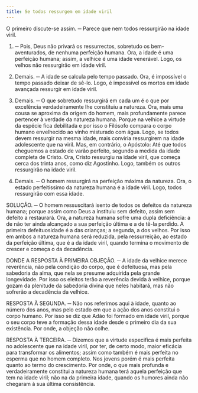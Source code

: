 ```yaml
---
title: Se todos ressurgem em idade viril
---
```


O primeiro discute-se assim. ─ Parece que nem todos ressurgirão na idade viril.  

1. ─ Pois, Deus não privará os ressurrectos, sobretudo os bem-aventurados, de nenhuma perfeição humana. Ora, a idade é uma perfeição humana; assim, a velhice é uma idade venerável. Logo, os velhos não ressurgirão em idade viril.  

2. Demais. ─ A idade se calcula pelo tempo passado. Ora, é impossível o tempo passado deixar de sê-lo. Logo, é impossível os mortos em idade avançada ressurgir em idade viril.  

3. Demais. ─ O que sobretudo ressurgirá em cada um é o que por excelência verdadeiramente lhe constituiu a natureza. Ora, mais uma cousa se aproxima da origem do homem, mais profundamente parece pertencer à verdade da natureza humana. Porque na velhice a virtude da espécie fica debilitada e por isso o Filósofo compara o corpo humano envelhecido ao vinho misturado com água. Logo, se todos devem ressurgir na mesma idade, mais conviria ressurgirem na idade adolescente que na viril.  Mas, em contrário, o Apóstolo: Até que todos cheguemos a estado de varão perfeito, segundo a medida da idade completa de Cristo. Ora, Cristo ressurgiu na idade viril, que começa cerca dos trinta anos, como diz Agostinho. Logo, também os outros ressurgirão na idade viril.  

2. Demais. ─ O homem ressurgirá na perfeição máxima da natureza. Ora, o estado perfeitissimo da natureza humana é a idade viril. Logo, todos ressurgirão com essa idade.  

SOLUÇÃO. ─ O homem ressuscitará isento de todos os defeitos da natureza humana; porque assim como Deus a instituiu sem defeito, assim sem defeito a restaurará. Ora, a natureza humana sofre uma dupla deficiência: a de não ter ainda alcançado a sua perfeição última e a de tê-la perdido. A primeira defeituosidade é a das crianças; a segunda, a dos velhos. Por isso em ambos a natureza humana será reduzida, pela ressurreição, ao estado da perfeição última, que é a da idade viril, quando termina o movimento de crescer e começa o da decadência.  

DONDE A RESPOSTA À PRIMEIRA OBJEÇÃO. ─ A idade da velhice merece reverência, não pela condição do corpo, que é defeituosa, mas pela sabedoria da alma, que nela se presume adquirida pela grande longevidade. Por isso os eleitos terão a reverência devida à velhice, porque gozam da plenitude da sabedoria divina que neles habitará, mas não sofrerão a decadência da velhice.  

RESPOSTA À SEGUNDA. ─ Não nos referimos aqui à idade, quanto ao número dos anos, mas pelo estado em que a ação dos anos constitui o corpo humano. Por isso se diz que Adão foi formado em idade viril, porque o seu corpo teve a formação dessa idade desde o primeiro dia da sua existência. Por onde, a objeção não colhe.  

RESPOSTA À TERCEIRA. ─ Dizemos que a virtude especifica é mais perfeita no adolescente que na idade viril, por ter, de certo modo, maior eficácia para transformar os alimentos; assim como também é mais perfeita no esperma que no homem completo. Nos jovens porém é mais perfeita quanto ao termo do crescimento. Por onde, o que mais profunda e verdadeiramente constitui a natureza humana terá aquela perfeição que tem na idade viril; não na da primeira idade, quando os humores ainda não chegaram à sua última consistência.